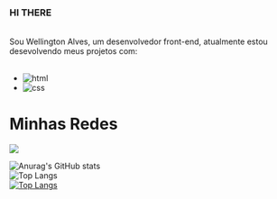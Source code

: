 ### HI THERE
<br/>
Sou Wellington Alves, um desenvolvedor front-end, atualmente estou desevolvendo meus projetos com: 
<br/>
<br/>
<ul>
<li><img src="https://img.shields.io/badge/HTML5-E34F26?style=for-the-badge&logo=html5&logoColor=white" alt=html></li>
<li><img src="https://img.shields.io/badge/CSS3-1572B6?style=for-the-badge&logo=css3&logoColor=white" alt=css></li>
</ul>
<h1>Minhas Redes </h1>
<a href="https://www.linkedin.com/in/wellington-alves-3997b6319?"> <img src="	https://img.shields.io/badge/LinkedIn-0077B5?style=for-the-badge&logo=linkedin&logoColor=white"></a>


![Anurag's GitHub stats](https://github-readme-stats.vercel.app/api?username=anuraghazra&show_icons=true&theme=radical)
<br/>
![Top Langs](https://github-readme-stats.vercel.app/api/top-langs/?username=wellingtonalves33&hide_progress=true)
<br/>
[![Top Langs](https://github-readme-stats.vercel.app/api/top-langs/?username=wellingtonalves33)](https://github.com/anuraghazra/github-readme-stats)
